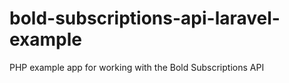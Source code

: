 # bold-subscriptions-api-laravel-example
PHP example app for working with the Bold Subscriptions API
